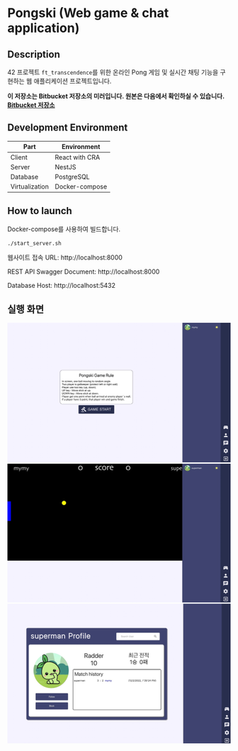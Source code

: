 # Pongski (Web game & chat application)

## Description

42 프로젝트 `ft_transcendence`를 위한 온라인 Pong 게임 및 실시간 채팅 기능을 구현하는 웹 애플리케이션 프로젝트입니다.

**이 저장소는 Bitbucket 저장소의 미러입니다. 원본은 다음에서 확인하실 수 있습니다. [Bitbucket 저장소](https://bitbucket.org/beep-hyeonski/pongski)**

## Development Environment

| Part           | Environment    |
| -------------- | -------------- |
| Client         | React with CRA |
| Server         | NestJS         |
| Database       | PostgreSQL     |
| Virtualization | Docker-compose |

## How to launch

Docker-compose를 사용하여 빌드합니다.

```
./start_server.sh
```

웹사이트 접속 URL: http://localhost:8000

REST API Swagger Document: http://localhost:8000

Database Host: http://localhost:5432

## 실행 화면

![ex1](./img/pageImage3.jpg)
![ex2](./img/pageImage2.jpg)
![ex3](./img/pageImage1.jpg)


